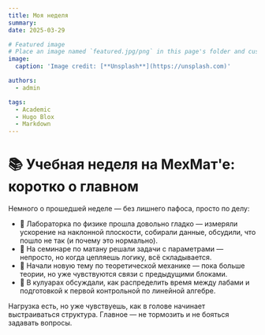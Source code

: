 ```yaml
---
title: Моя неделя
summary: 
date: 2025-03-29

# Featured image
# Place an image named `featured.jpg/png` in this page's folder and customize its options here.
image:
  caption: 'Image credit: [**Unsplash**](https://unsplash.com)'

authors:
  - admin

tags:
  - Academic
  - Hugo Blox
  - Markdown
---
```



# 📚 Учебная неделя на МехМат'е: коротко о главном

Немного о прошедшей неделе — без лишнего пафоса, просто по делу:

- 🔬 Лабораторка по физике прошла довольно гладко — измеряли ускорение на наклонной плоскости, собирали данные, обсудили, что пошло не так (и почему это нормально).
- 🧮 На семинаре по матану решали задачи с параметрами — непросто, но когда цепляешь логику, всё складывается.
- 📐 Начали новую тему по теоретической механике — пока больше теории, но уже чувствуются связи с предыдущими блоками.
- 💭 В кулуарах обсуждали, как распределить время между лабами и подготовкой к первой контрольной по линейной алгебре.

Нагрузка есть, но уже чувствуешь, как в голове начинает выстраиваться структура. Главное — не тормозить и не бояться задавать вопросы.


